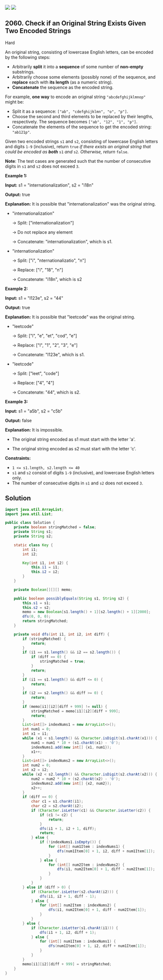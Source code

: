 [![](https://img.shields.io/github/stars/javadev/LeetCode-in-Java?label=Stars&style=flat-square)](https://github.com/javadev/LeetCode-in-Java)
[![](https://img.shields.io/github/forks/javadev/LeetCode-in-Java?label=Fork%20me%20on%20GitHub%20&style=flat-square)](https://github.com/javadev/LeetCode-in-Java/fork)

## 2060\. Check if an Original String Exists Given Two Encoded Strings

Hard

An original string, consisting of lowercase English letters, can be encoded by the following steps:

*   Arbitrarily **split** it into a **sequence** of some number of **non-empty** substrings.
*   Arbitrarily choose some elements (possibly none) of the sequence, and **replace** each with **its length** (as a numeric string).
*   **Concatenate** the sequence as the encoded string.

For example, **one way** to encode an original string `"abcdefghijklmnop"` might be:

*   Split it as a sequence: `["ab", "cdefghijklmn", "o", "p"]`.
*   Choose the second and third elements to be replaced by their lengths, respectively. The sequence becomes `["ab", "12", "1", "p"]`.
*   Concatenate the elements of the sequence to get the encoded string: `"ab121p"`.

Given two encoded strings `s1` and `s2`, consisting of lowercase English letters and digits `1-9` (inclusive), return `true` _if there exists an original string that could be encoded as **both**_ `s1` _and_ `s2`_. Otherwise, return_ `false`.

**Note**: The test cases are generated such that the number of consecutive digits in `s1` and `s2` does not exceed `3`.

**Example 1:**

**Input:** s1 = "internationalization", s2 = "i18n"

**Output:** true

**Explanation:** It is possible that "internationalization" was the original string. 

- "internationalization" 
  
    -> Split: ["internationalization"] 
  
    -> Do not replace any element 
    
    -> Concatenate: "internationalization", which is s1. 
    
- "internationalization" 
  
    -> Split: ["i", "nternationalizatio", "n"]
  
    -> Replace: ["i", "18", "n"] 
  
    -> Concatenate: "i18n", which is s2

**Example 2:**

**Input:** s1 = "l123e", s2 = "44"

**Output:** true

**Explanation:** It is possible that "leetcode" was the original string. 

- "leetcode" 
  
    -> Split: ["l", "e", "et", "cod", "e"] 
  
    -> Replace: ["l", "1", "2", "3", "e"] 
  
    -> Concatenate: "l123e", which is s1. 
    
- "leetcode" 
  
    -> Split: ["leet", "code"] 
  
    -> Replace: ["4", "4"] 
  
    -> Concatenate: "44", which is s2.

**Example 3:**

**Input:** s1 = "a5b", s2 = "c5b"

**Output:** false

**Explanation:** It is impossible. 

- The original string encoded as s1 must start with the letter 'a'. 

- The original string encoded as s2 must start with the letter 'c'.

**Constraints:**

*   `1 <= s1.length, s2.length <= 40`
*   `s1` and `s2` consist of digits `1-9` (inclusive), and lowercase English letters only.
*   The number of consecutive digits in `s1` and `s2` does not exceed `3`.

## Solution

```java
import java.util.ArrayList;
import java.util.List;

public class Solution {
    private boolean stringMatched = false;
    private String s1;
    private String s2;

    static class Key {
        int i1;
        int i2;

        Key(int i1, int i2) {
            this.i1 = i1;
            this.i2 = i2;
        }
    }

    private Boolean[][][] memo;

    public boolean possiblyEquals(String s1, String s2) {
        this.s1 = s1;
        this.s2 = s2;
        memo = new Boolean[s1.length() + 1][s2.length() + 1][2000];
        dfs(0, 0, 0);
        return stringMatched;
    }

    private void dfs(int i1, int i2, int diff) {
        if (stringMatched) {
            return;
        }
        if (i1 == s1.length() && i2 == s2.length()) {
            if (diff == 0) {
                stringMatched = true;
            }
            return;
        }
        if (i1 == s1.length() && diff <= 0) {
            return;
        }
        if (i2 == s2.length() && diff >= 0) {
            return;
        }
        if (memo[i1][i2][diff + 999] != null) {
            stringMatched = memo[i1][i2][diff + 999];
            return;
        }
        List<int[]> indexNums1 = new ArrayList<>();
        int num1 = 0;
        int x1 = i1;
        while (x1 < s1.length() && Character.isDigit(s1.charAt(x1))) {
            num1 = num1 * 10 + (s1.charAt(x1) - '0');
            indexNums1.add(new int[] {x1, num1});
            x1++;
        }
        List<int[]> indexNums2 = new ArrayList<>();
        int num2 = 0;
        int x2 = i2;
        while (x2 < s2.length() && Character.isDigit(s2.charAt(x2))) {
            num2 = num2 * 10 + (s2.charAt(x2) - '0');
            indexNums2.add(new int[] {x2, num2});
            x2++;
        }
        if (diff == 0) {
            char c1 = s1.charAt(i1);
            char c2 = s2.charAt(i2);
            if (Character.isLetter(c1) && Character.isLetter(c2)) {
                if (c1 != c2) {
                    return;
                }
                dfs(i1 + 1, i2 + 1, diff);
                return;
            } else {
                if (!indexNums1.isEmpty()) {
                    for (int[] num1Item : indexNums1) {
                        dfs(num1Item[0] + 1, i2, diff + num1Item[1]);
                    }
                } else {
                    for (int[] num2Item : indexNums2) {
                        dfs(i1, num2Item[0] + 1, diff - num2Item[1]);
                    }
                }
            }
        } else if (diff > 0) {
            if (Character.isLetter(s2.charAt(i2))) {
                dfs(i1, i2 + 1, diff - 1);
            } else {
                for (int[] num2Item : indexNums2) {
                    dfs(i1, num2Item[0] + 1, diff - num2Item[1]);
                }
            }
        } else {
            if (Character.isLetter(s1.charAt(i1))) {
                dfs(i1 + 1, i2, diff + 1);
            } else {
                for (int[] num1Item : indexNums1) {
                    dfs(num1Item[0] + 1, i2, diff + num1Item[1]);
                }
            }
        }
        memo[i1][i2][diff + 999] = stringMatched;
    }
}
```